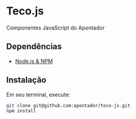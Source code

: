 Teco.js
=======

Componentes JavaScript do Apontador

Dependências
------------

* [Node.js & NPM](http://nodejs.org/download/)

Instalação
----------

Em seu terminal, execute:

```bash
git clone git@github.com:apontador/teco-js.git
npm install
```
